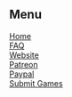 Menu
----
[Home](https://github.com/the-expanse/SideQuest/wiki) <br>
[FAQ](https://github.com/the-expanse/SideQuest/wiki/FAQ) <br>
[Website](https://sidequestvr.com) <br>
[Patreon](https://www.patreon.com/TheExpanseVR) <br>
[Paypal](https://www.paypal.com/cgi-bin/webscr?cmd=_s-xclick&hosted_button_id=744A6C394Q8JG&source=url) <br>
[Submit Games](https://github.com/the-expanse/SideQuest/wiki/Submit-Games) <br>
